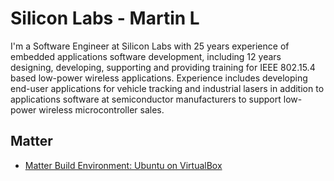 # Silicon Labs - Martin L

I'm a Software Engineer at Silicon Labs with 25 years experience of embedded applications software development, including 12 years designing, developing, supporting and providing training for IEEE 802.15.4 based low-power wireless applications. Experience includes developing end-user applications for vehicle tracking and industrial lasers in addition to applications software at semiconductor manufacturers to support low-power wireless microcontroller sales.

## Matter

* [Matter Build Environment: Ubuntu on VirtualBox](matter/build-environment.md)
